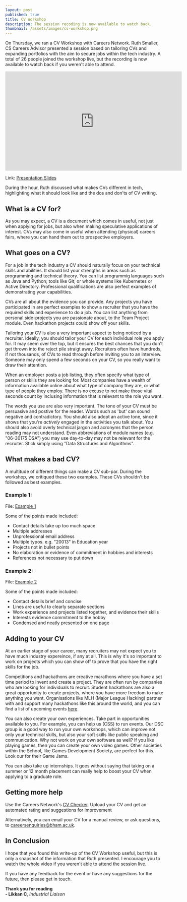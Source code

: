 ```yaml
---
layout: post
published: true
title: CV Workshop
description: The session recoding is now available to watch back.
thumbnail: /assets/images/cv-workshop.png
---
```


On Thursday, we ran a CV Workshop with Careers Network. Ruth Smaller, CS Careers Advisor presented a session based on tailoring CVs and expanding portfolios with the aim to secure jobs within the tech industry. A total of 26 people joined the workshop live, but the recording is now available to watch back if you weren't able to attend.

<iframe width="560" height="315" src="https://www.youtube.com/embed/lyHG0yijzqY" frameborder="0" allow="accelerometer; autoplay; clipboard-write; encrypted-media; gyroscope; picture-in-picture" allowfullscreen></iframe>

Link: [Presentation Slides](/assets/events/cv-workshop/Slides.pdf)

During the hour, Ruth discussed what makes CVs different in tech, highlighting what it should look like and the dos and don'ts of CV writing.

## What is a CV for?

As you may expect, a CV is a document which comes in useful, not just when applying for jobs, but also when making speculative applications of interest. CVs may also come in useful when attending (physical) careers fairs, where you can hand them out to prospective employers.

## What goes on a CV?

For a job in the tech industry a CV should naturally focus on your technical skills and abilities. It should list your strengths in areas such as programming and technical theory. You can list programmig languages such as Java and Python; tools like Git; or whole systems like Kubernetes or Active Directory. Professional qualifications are also perfect examples of demonstrating your capabilities.

CVs are all about the evidence you can provide. Any projects you have participated in are perfect examples to show a recruiter that you have the required skills and experience to do a job. You can list anything from personal side-projects you are passionate about, to the Team Project module. Even hackathon projects could show off your skills.

Tailoring your CV is also a very important aspect to being noticed by a recruiter. Ideally, you should tailor your CV for each individual role you apply for. It may seem over the top, but it ensures the best chances that you don't get thrown into the reject pile straigt away. Recruiters often have hundreds, if not thousands, of CVs to read through before inviting you to an interview. Someone may only spend a few seconds on your CV, so you really want to draw their attention.

When an employer posts a job listing, they often specify what type of person or skills they are looking for. Most companies have a wealth of information available online about what type of company they are, or what type of people they employ. There is no excuse to not make those vital seconds count by inclusing information that is relevant to the role you want.

The words you use are also very important. The tone of your CV must be persuasive and postive for the reader. Words such as 'but' can sound negative and contradictory. You should also adopt an active tone, since it shows that you're _actively_ engaged in the activities you talk about. You should also avoid overly technical jargon and acronyms that the person reading may not understand. Even abbreviations of module names (e.g. "06-30175 DSA") you may use day-to-day may not be relevant for the recruiter. Stick simply using "Data Structures and Algorithms".

## What makes a bad CV?

A multitude of different things can make a CV sub-par. During the workshop, we critiqued these two examples. These CVs shouldn't be followed as best examples.

### Example 1:

File: [Example 1](/assets/events/cv-workshop/Example1.pdf)

Some of the points made included:
* Contact details take up too much space
* Multiple addresses
* Unprofessional email address
* Multiple typos. e.g. "20013" in Education year
* Projects not in bullet points
* No elaboration or evidence of commitment in hobbies and interests
* References not necessary to put down

### Example 2:
File: [Example 2](/assets/events/cv-workshop/Example2.pdf)

Some of the points made included:
* Contact details brief and concise
* Lines are useful to clearly separate sections
* Work experience and projects listed together, and evidence their skills
* Interests evidence commitment to the hobby
* Condensed and neatly presented on one page

## Adding to your CV

At an earlier stage of your career, many recruiters may not expect you to have much industry expereince, if any at all. This is why it's so important to work on projects which you can show off to prove that you have the right skills for the job.

Competitions and hackathons are creative marathons where you have a set time period to invent and create a project. They are often run by companies who are looking for individuals to recruit. Student hackathons are also a great opportunity to create projects, where you have more freedom to make anything you want. Organisations like MLH (Major League Hacking) partner with and support many hackathons like this around the world, and you can find a list of upcoming events [here](https://mlh.io/seasons/2021/events).

You can also create your own experiences. Take part in opportunities available to you. For example, you can help us (CSS) to run events. Our DSC group is a good way to run your own workshops, which can improve not only your technical skills, but also your soft skills like public speaking and communication. Why not work on your own software as well? If you like playing games, then you can create your own video games. Other societies within the School, like Games Development Society, are perfect for this. Look our for their Game Jams.

You can also take up internships. It goes without saying that taking on a summer or 12 month placement can really help to boost your CV when applying to a graduate role.

## Getting more help

Use the Careers Network's [CV Checker](https://intranet.birmingham.ac.uk/as/employability/careers/vmock.aspx). Upload your CV and get an automated rating and suggestions for improvement

Alternatively, you can email your CV for a manual review, or ask questions, to careersenquiries@bham.ac.uk.

## In Conclusion

I hope that you found this write-up of the CV Workshop useful, but this is only a snapshot of the information that Ruth presented. I encourage you to watch the whole video if you weren't able to attend the session live.

If you have any feedback for the event or have any suggestions for the future, then please get in touch.

**Thank you for reading**
<br>
**- Likkan C**, _Industrial Liaison_
